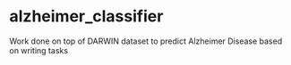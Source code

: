 # alzheimer_classifier
Work done on top of DARWIN dataset to predict Alzheimer Disease based on writing tasks
